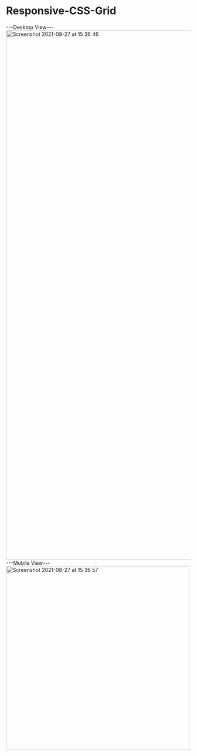 # Responsive-CSS-Grid
---Desktop View---
<img width="1440" alt="Screenshot 2021-08-27 at 15 36 46" src="https://user-images.githubusercontent.com/69495468/131110941-289e0758-c5f1-4a9d-8c5b-81659434414d.png">
---Mobile View---
<img width="500" alt="Screenshot 2021-08-27 at 15 36 57" src="https://user-images.githubusercontent.com/69495468/131111023-393f089d-3e28-4dc7-b9f1-41d0f6d66f2a.png">
